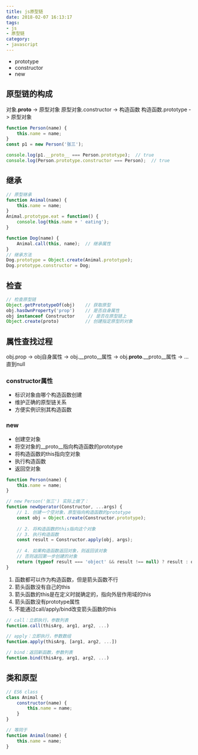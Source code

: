 ```yaml
---
title: js原型链
date: 2018-02-07 16:13:17
tags:
- js
- 原型链
category: 
- javascript
---
```


- prototype
- constructor
- new

## 原型链的构成
对象.__proto__ -> 原型对象
原型对象.constructor -> 构造函数
构造函数.prototype -> 原型对象
```javascript
function Person(name) {
    this.name = name;
}
const p1 = new Person('张三');

console.log(p1.__proto__ === Person.prototype);  // true
console.log(Person.prototype.constructor === Person);  // true
```
## 继承
```javascript
// 原型继承
function Animal(name) {
    this.name = name;
}
Animal.prototype.eat = function() {
    console.log(this.name + ' eating');
}

function Dog(name) {
    Animal.call(this, name);  // 继承属性
}
// 继承方法
Dog.prototype = Object.create(Animal.prototype);
Dog.prototype.constructor = Dog;
```
## 检查
```javascript
// 检查原型链
Object.getPrototypeOf(obj)    // 获取原型
obj.hasOwnProperty('prop')    // 是否自身属性
obj instanceof Constructor     // 是否在原型链上
Object.create(proto)          // 创建指定原型的对象
```
## 属性查找过程
obj.prop 
-> obj自身属性
-> obj.__proto__属性
-> obj.__proto__.__proto__属性
-> ... 直到null


### constructor属性
- 标识对象由哪个构造函数创建
- 维护正确的原型链关系
- 方便实例识别其构造函数

### new
- 创建空对象
- 将空对象的__proto__指向构造函数的prototype
- 将构造函数的this指向空对象
- 执行构造函数
- 返回空对象

```javascript
function Person(name) {
    this.name = name;
}

// new Person('张三') 实际上做了：
function newOperator(Constructor, ...args) {
    // 1. 创建一个空对象，原型指向构造函数的prototype
    const obj = Object.create(Constructor.prototype);
    
    // 2. 将构造函数的this指向这个对象
    // 3. 执行构造函数
    const result = Constructor.apply(obj, args);
    
    // 4. 如果构造函数返回对象，则返回该对象
    // 否则返回第一步创建的对象
    return (typeof result === 'object' && result !== null) ? result : obj;
}
```

1. 函数都可以作为构造函数，但是箭头函数不行
2. 箭头函数没有自己的this
3. 箭头函数的this是在定义时就确定的，指向外层作用域的this
4. 箭头函数没有prototype属性
5. 不能通过call/apply/bind改变箭头函数的this

```javascript
// call：立即执行，参数列表
function.call(thisArg, arg1, arg2, ...)

// apply：立即执行，参数数组
function.apply(thisArg, [arg1, arg2, ...])

// bind：返回新函数，参数列表
function.bind(thisArg, arg1, arg2, ...)
```

## 类和原型
```javascript
// ES6 class
class Animal {
    constructor(name) {
        this.name = name;
    }
}

// 等同于
function Animal(name) {
    this.name = name;
}
```
